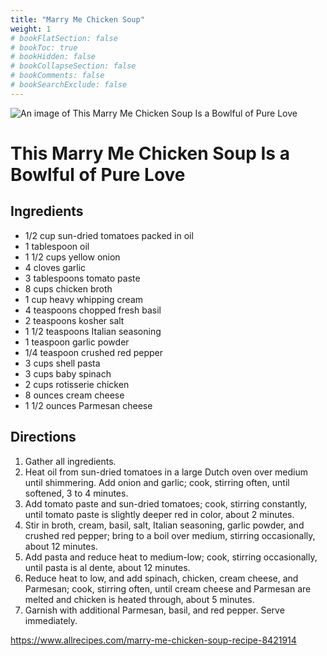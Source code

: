 ```yaml
---
title: "Marry Me Chicken Soup"
weight: 1
# bookFlatSection: false
# bookToc: true
# bookHidden: false
# bookCollapseSection: false
# bookComments: false
# bookSearchExclude: false
---
```


![An image of This Marry Me Chicken Soup Is a Bowlful of Pure
Love](https://www.allrecipes.com/thmb/aF6uJ6oDIFIazy2pdQC0kdGDgp8=/1500x0/filters:no_upscale():max_bytes(150000):strip_icc()/8421914-Marry-Me-Chicken-Soup-4x3-179-843abc8af99247dcadb3f79a91681d49.jpg)


This Marry Me Chicken Soup Is a Bowlful of Pure Love
====================================================

Ingredients
-----------

-   1/2 cup sun-dried tomatoes packed in oil
-   1 tablespoon oil
-   1 1/2 cups yellow onion
-   4 cloves garlic
-   3 tablespoons tomato paste
-   8 cups chicken broth
-   1 cup heavy whipping cream
-   4 teaspoons chopped fresh basil
-   2 teaspoons kosher salt
-   1 1/2 teaspoons Italian seasoning
-   1 teaspoon garlic powder
-   1/4 teaspoon crushed red pepper
-   3 cups shell pasta
-   3 cups baby spinach
-   2 cups rotisserie chicken
-   8 ounces cream cheese
-   1 1/2 ounces Parmesan cheese

Directions
----------

1.  Gather all ingredients.
2.  Heat oil from sun-dried tomatoes in a large Dutch oven over medium
    until shimmering. Add onion and garlic; cook, stirring often, until
    softened, 3 to 4 minutes.
3.  Add tomato paste and sun-dried tomatoes; cook, stirring constantly,
    until tomato paste is slightly deeper red in color, about 2
    minutes.
4.  Stir in broth, cream, basil, salt, Italian seasoning, garlic powder,
    and crushed red pepper; bring to a boil over medium, stirring
    occasionally, about 12 minutes.
5.  Add pasta and reduce heat to medium-low; cook, stirring
    occasionally, until pasta is al dente, about 12 minutes.
6.  Reduce heat to low, and add spinach, chicken, cream cheese, and
    Parmesan; cook, stirring often, until cream cheese and Parmesan are
    melted and chicken is heated through, about 5 minutes.
7.  Garnish with additional Parmesan, basil, and red pepper. Serve
    immediately.

<https://www.allrecipes.com/marry-me-chicken-soup-recipe-8421914>
